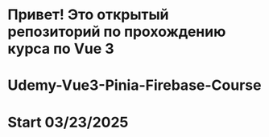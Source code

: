 # Привет! Это открытый репозиторий по прохождению курса по Vue 3
 # Udemy-Vue3-Pinia-Firebase-Course
# Start 03/23/2025
